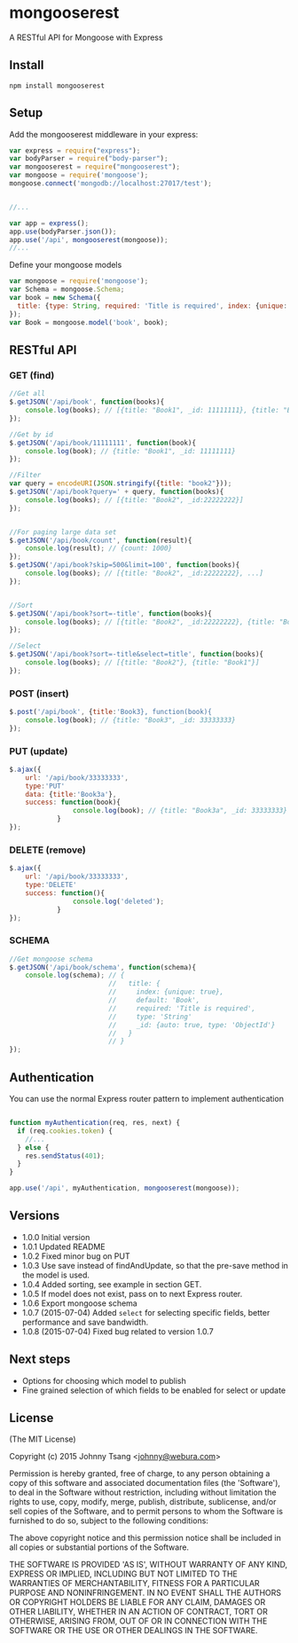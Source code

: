 # mongooserest
A RESTful API for Mongoose with Express

## Install

`npm install mongooserest`

## Setup


Add the mongooserest middleware in your express:

``` javascript
var express = require("express");
var bodyParser = require("body-parser");
var mongooserest = require("mongooserest");
var mongoose = require('mongoose');
mongoose.connect('mongodb://localhost:27017/test');


//...

var app = express();
app.use(bodyParser.json());
app.use('/api', mongooserest(mongoose));
//...

```

Define your mongoose models

``` javascript
var mongoose = require('mongoose');
var Schema = mongoose.Schema;
var book = new Schema({
  title: {type: String, required: 'Title is required', index: {unique: true}}
});
var Book = mongoose.model('book', book);
```

## RESTful API


### GET (find)


``` javascript
//Get all
$.getJSON('/api/book', function(books){
    console.log(books); // [{title: "Book1", _id: 11111111}, {title: "Book2", _id:22222222}]
});

//Get by id
$.getJSON('/api/book/11111111', function(book){
    console.log(book); // {title: "Book1", _id: 11111111}
});

//Filter
var query = encodeURI(JSON.stringify({title: "book2"}));
$.getJSON('/api/book?query=' + query, function(books){
    console.log(books); // [{title: "Book2", _id:22222222}]
});


//For paging large data set
$.getJSON('/api/book/count', function(result){
    console.log(result); // {count: 1000}
});
$.getJSON('/api/book?skip=500&limit=100', function(books){
    console.log(books); // [{title: "Book2", _id:22222222}, ...]
});


//Sort
$.getJSON('/api/book?sort=-title', function(books){
    console.log(books); // [{title: "Book2", _id:22222222}, {title: "Book1", _id: 11111111}]
});

//Select
$.getJSON('/api/book?sort=-title&select=title', function(books){
    console.log(books); // [{title: "Book2"}, {title: "Book1"}]
});

```


### POST (insert)

``` javascript
$.post('/api/book', {title:'Book3}, function(book){
    console.log(book); // {title: "Book3", _id: 33333333}
});
```

### PUT (update)

``` javascript
$.ajax({
    url: '/api/book/33333333',
    type:'PUT'
    data: {title:'Book3a'},
    success: function(book){
                console.log(book); // {title: "Book3a", _id: 33333333}
            }
});
```

### DELETE (remove)

``` javascript
$.ajax({
    url: '/api/book/33333333',
    type:'DELETE'
    success: function(){
                console.log('deleted');
            }
});
```


### SCHEMA


``` javascript
//Get mongoose schema
$.getJSON('/api/book/schema', function(schema){
    console.log(schema); // {
                         //   title: {
                         //     index: {unique: true},
                         //     default: 'Book',
                         //     required: 'Title is required',
                         //     type: 'String'
                         //     _id: {auto: true, type: 'ObjectId'}
                         //   }
                         // }
});
```

## Authentication

You can use the normal Express router pattern to implement authentication

``` javascript

function myAuthentication(req, res, next) {
  if (req.cookies.token) {
    //...
  } else {
    res.sendStatus(401);
  }
}

app.use('/api', myAuthentication, mongooserest(mongoose));

```

## Versions
- 1.0.0 Initial version
- 1.0.1 Updated README
- 1.0.2 Fixed minor bug on PUT
- 1.0.3 Use save instead of findAndUpdate, so that the pre-save method in the model is used.
- 1.0.4 Added sorting, see example in section GET.
- 1.0.5 If model does not exist, pass on to next Express router.
- 1.0.6 Export mongoose schema
- 1.0.7 (2015-07-04) Added `select` for selecting specific fields, better performance and save bandwidth.
- 1.0.8 (2015-07-04) Fixed bug related to version 1.0.7

## Next steps
- Options for choosing which model to publish
- Fine grained selection of which fields to be enabled for select or update

## License
(The MIT License)

Copyright (c) 2015 Johnny Tsang &lt;johnny@webura.com&gt;

Permission is hereby granted, free of charge, to any person obtaining
a copy of this software and associated documentation files (the
'Software'), to deal in the Software without restriction, including
without limitation the rights to use, copy, modify, merge, publish,
distribute, sublicense, and/or sell copies of the Software, and to
permit persons to whom the Software is furnished to do so, subject to
the following conditions:

The above copyright notice and this permission notice shall be
included in all copies or substantial portions of the Software.

THE SOFTWARE IS PROVIDED 'AS IS', WITHOUT WARRANTY OF ANY KIND,
EXPRESS OR IMPLIED, INCLUDING BUT NOT LIMITED TO THE WARRANTIES OF
MERCHANTABILITY, FITNESS FOR A PARTICULAR PURPOSE AND NONINFRINGEMENT.
IN NO EVENT SHALL THE AUTHORS OR COPYRIGHT HOLDERS BE LIABLE FOR ANY
CLAIM, DAMAGES OR OTHER LIABILITY, WHETHER IN AN ACTION OF CONTRACT,
TORT OR OTHERWISE, ARISING FROM, OUT OF OR IN CONNECTION WITH THE
SOFTWARE OR THE USE OR OTHER DEALINGS IN THE SOFTWARE.

